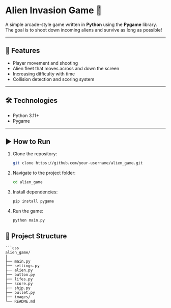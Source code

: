 # Alien Invasion Game 👾

A simple arcade-style game written in **Python** using the **Pygame** library.  
The goal is to shoot down incoming aliens and survive as long as possible!

---

## 🚀 Features
- Player movement and shooting
- Alien fleet that moves across and down the screen
- Increasing difficulty with time
- Collision detection and scoring system

---

## 🛠️ Technologies
- Python 3.11+
- Pygame

---

## ▶️ How to Run
1. Clone the repository:
   ```bash
   git clone https://github.com/your-username/alien_game.git

2. Navigate to the project folder:
    ```bash
    cd alien_game

3. Install dependencies:
    ```bash
    pip install pygame

4. Run the game:
    ```bash
    python main.py

## 📂 Project Structure
    ```css
    alien_game/
    │
    ├── main.py
    ├── settings.py
    ├── alien.py
    ├── button.py
    ├── lifes.py
    ├── score.py
    ├── ship.py
    ├── bullet.py
    ├── images/
    └── README.md
